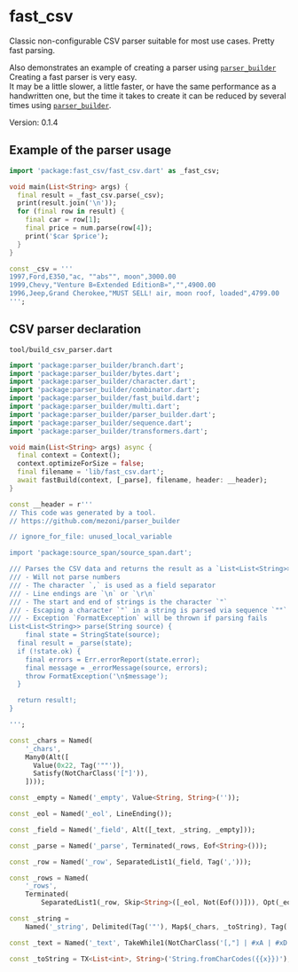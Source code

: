 # fast_csv

Classic non-configurable CSV parser suitable for most use cases. Pretty fast parsing.  

Also demonstrates an example of creating a parser using [`parser_builder`](https://github.com/mezoni/parser_builder)  
Creating a fast parser is very easy.  
It may be a little slower, a little faster, or have the same performance as a handwritten one, but the time it takes to create it can be reduced by several times using [`parser_builder`](https://github.com/mezoni/parser_builder).

Version: 0.1.4

## Example of the parser usage

```dart
import 'package:fast_csv/fast_csv.dart' as _fast_csv;

void main(List<String> args) {
  final result = _fast_csv.parse(_csv);
  print(result.join('\n'));
  for (final row in result) {
    final car = row[1];
    final price = num.parse(row[4]);
    print('$car $price');
  }
}

const _csv = '''
1997,Ford,E350,"ac, ""abs"", moon",3000.00
1999,Chevy,"Venture В«Extended EditionВ»","",4900.00
1996,Jeep,Grand Cherokee,"MUST SELL! air, moon roof, loaded",4799.00
''';

```

## CSV parser declaration

`tool/build_csv_parser.dart`

```dart
import 'package:parser_builder/branch.dart';
import 'package:parser_builder/bytes.dart';
import 'package:parser_builder/character.dart';
import 'package:parser_builder/combinator.dart';
import 'package:parser_builder/fast_build.dart';
import 'package:parser_builder/multi.dart';
import 'package:parser_builder/parser_builder.dart';
import 'package:parser_builder/sequence.dart';
import 'package:parser_builder/transformers.dart';

void main(List<String> args) async {
  final context = Context();
  context.optimizeForSize = false;
  final filename = 'lib/fast_csv.dart';
  await fastBuild(context, [_parse], filename, header: __header);
}

const __header = r'''
// This code was generated by a tool.
// https://github.com/mezoni/parser_builder

// ignore_for_file: unused_local_variable

import 'package:source_span/source_span.dart';

/// Parses the CSV data and returns the result as a `List<List<String>>`.
/// - Will not parse numbers
/// - The character `,` is used as a field separator
/// - Line endings are `\n` or `\r\n`
/// - The start and end of strings is the character `"`
/// - Escaping a character `"` in a string is parsed via sequence `""`
/// - Exception `FormatException` will be thrown if parsing fails
List<List<String>> parse(String source) {
    final state = StringState(source);
  final result = _parse(state);
  if (!state.ok) {
    final errors = Err.errorReport(state.error);
    final message = _errorMessage(source, errors);
    throw FormatException('\n$message');
  }

  return result!;
}

''';

const _chars = Named(
    '_chars',
    Many0(Alt([
      Value(0x22, Tag('""')),
      Satisfy(NotCharClass('["]')),
    ])));

const _empty = Named('_empty', Value<String, String>(''));

const _eol = Named('_eol', LineEnding());

const _field = Named('_field', Alt([_text, _string, _empty]));

const _parse = Named('_parse', Terminated(_rows, Eof<String>()));

const _row = Named('_row', SeparatedList1(_field, Tag(',')));

const _rows = Named(
    '_rows',
    Terminated(
        SeparatedList1(_row, Skip<String>([_eol, Not(Eof())])), Opt(_eol)));

const _string =
    Named('_string', Delimited(Tag('"'), Map$(_chars, _toString), Tag('"')));

const _text = Named('_text', TakeWhile1(NotCharClass('[,"] | #xA | #xD')));

const _toString = TX<List<int>, String>('String.fromCharCodes({{x}})');

```
